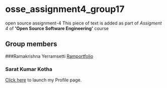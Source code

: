 # osse_assignment4_group17
open source assignment-4
This piece of text is added as part of *Assigment 4* of **'Open Source Software Engineering'** course
## Group members
###Ramakrishna Yerramsetti
[Ramportfolio](https://ramakrishna228.github.io/ramakrishna228/)
### Sarat Kumar Kotha
[Click here](https://saratkotha.github.io/SaratKotha/) to launch my Profile page. 


